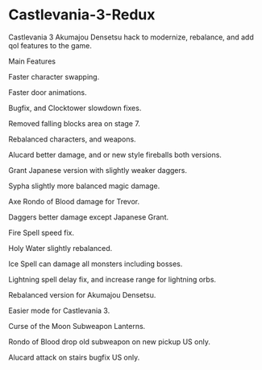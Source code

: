 # Castlevania-3-Redux

Castlevania 3 Akumajou Densetsu hack to modernize, rebalance, and add qol features to the game.


Main Features


Faster character swapping.

Faster door animations.

Bugfix, and Clocktower slowdown fixes.

Removed falling blocks area on stage 7.

Rebalanced characters, and weapons.

Alucard better damage, and or new style fireballs both versions.

Grant Japanese version with slightly weaker daggers.

Sypha slightly more balanced magic damage.

Axe Rondo of Blood damage for Trevor.

Daggers better damage except Japanese Grant.

Fire Spell speed fix.

Holy Water slightly rebalanced.

Ice Spell can damage all monsters including bosses.

Lightning spell delay fix, and increase range for lightning orbs.

Rebalanced version for Akumajou Densetsu.

Easier mode for Castlevania 3.

Curse of the Moon Subweapon Lanterns.

Rondo of Blood drop old subweapon on new pickup US only.

Alucard attack on stairs bugfix US only.

